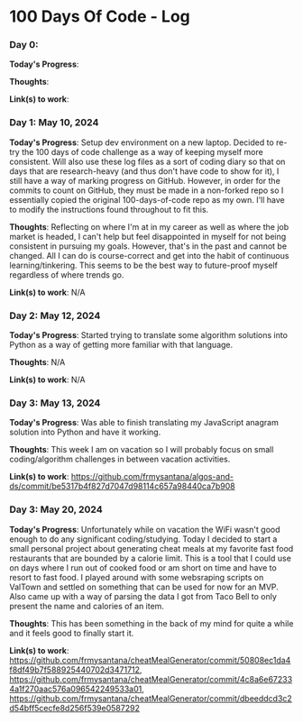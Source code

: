 # 100 Days Of Code - Log

### Day 0:

**Today's Progress**:

**Thoughts**:

**Link(s) to work**:

### Day 1: May 10, 2024

**Today's Progress**: Setup dev environment on a new laptop. Decided to re-try the 100 days of code challenge as a way of keeping myself more consistent. Will also use these log files as a sort of coding diary so that on days that are research-heavy (and thus don't have code to show for it), I still have a way of marking progress on GitHub. However, in order for the commits to count on GitHub, they must be made in a non-forked repo so I essentially copied the original 100-days-of-code repo as my own. I'll have to modify the instructions found throughout to fit this.

**Thoughts**: Reflecting on where I'm at in my career as well as where the job market is headed, I can't help but feel disappointed in myself for not being consistent in pursuing my goals. However, that's in the past and cannot be changed. All I can do is course-correct and get into the habit of continuous learning/tinkering. This seems to be the best way to future-proof myself regardless of where trends go.

**Link(s) to work**: N/A

### Day 2: May 12, 2024

**Today's Progress**: Started trying to translate some algorithm solutions into Python as a way of getting more familiar with that language.

**Thoughts**: N/A

**Link(s) to work**: N/A

### Day 3: May 13, 2024

**Today's Progress**: Was able to finish translating my JavaScript anagram solution into Python and have it working.

**Thoughts**: This week I am on vacation so I will probably focus on small coding/algorithm challenges in between vacation activities.

**Link(s) to work**: https://github.com/frmysantana/algos-and-ds/commit/be5317b4f827d7047d98114c657a98440ca7b908

### Day 3: May 20, 2024

**Today's Progress**: Unfortunately while on vacation the WiFi wasn't good enough to do any significant coding/studying. Today I decided to start a small personal project about generating cheat meals at my favorite fast food restaurants that are bounded by a calorie limit. This is a tool that I could use on days where I run out of cooked food or am short on time and have to resort to fast food. I played around with some websraping scripts on ValTown and settled on something that can be used for now for an MVP. Also came up with a way of parsing the data I got from Taco Bell to only present the name and calories of an item.

**Thoughts**: This has been something in the back of my mind for quite a while and it feels good to finally start it.

**Link(s) to work**: https://github.com/frmysantana/cheatMealGenerator/commit/50808ec1da4f8df49b7f588925440702d3471712, https://github.com/frmysantana/cheatMealGenerator/commit/4c8a6e672334a1f270aac576a096542249533a01, https://github.com/frmysantana/cheatMealGenerator/commit/dbeeddcd3c2d54bff5cecfe8d256f539e0587292